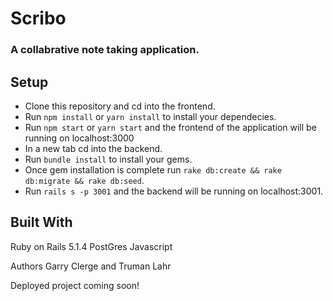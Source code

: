 # Scribo

### A collabrative note taking application.

## Setup

* Clone this repository and cd into the frontend.
* Run `npm install` or `yarn install` to install your dependecies.
* Run `npm start` or `yarn start` and the frontend of the application will be running on localhost:3000
* In a new tab cd into the backend.
* Run `bundle install` to install your gems.
* Once gem installation is complete run `rake db:create && rake db:migrate && rake db:seed`.
* Run `rails s -p 3001` and the backend will be running on localhost:3001.


## Built With
Ruby on Rails 5.1.4 
PostGres
Javascript

Authors
Garry Clerge and Truman Lahr

Deployed project coming soon!
